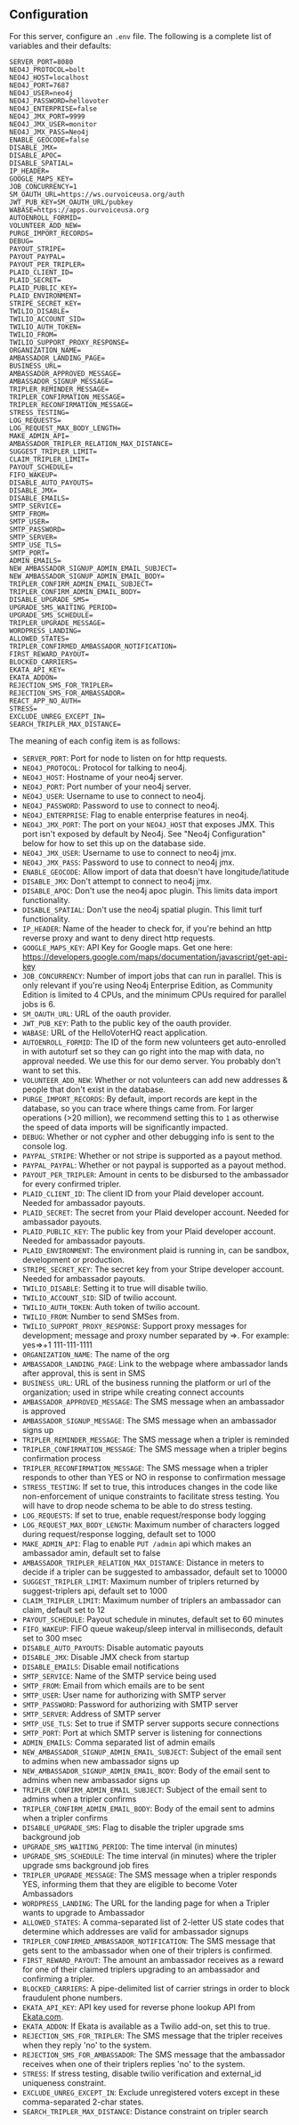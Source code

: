 
## Configuration

For this server, configure an `.env` file. The following is a complete list of variables and their defaults:

    SERVER_PORT=8080
    NEO4J_PROTOCOL=bolt
    NEO4J_HOST=localhost
    NEO4J_PORT=7687
    NEO4J_USER=neo4j
    NEO4J_PASSWORD=hellovoter
    NEO4J_ENTERPRISE=false
    NEO4J_JMX_PORT=9999
    NEO4J_JMX_USER=monitor
    NEO4J_JMX_PASS=Neo4j
    ENABLE_GEOCODE=false
    DISABLE_JMX=
    DISABLE_APOC=
    DISABLE_SPATIAL=
    IP_HEADER=
    GOOGLE_MAPS_KEY=
    JOB_CONCURRENCY=1
    SM_OAUTH_URL=https://ws.ourvoiceusa.org/auth
    JWT_PUB_KEY=SM_OAUTH_URL/pubkey
    WABASE=https://apps.ourvoiceusa.org
    AUTOENROLL_FORMID=
    VOLUNTEER_ADD_NEW=
    PURGE_IMPORT_RECORDS=
    DEBUG=
    PAYOUT_STRIPE=
    PAYOUT_PAYPAL=
    PAYOUT_PER_TRIPLER=
    PLAID_CLIENT_ID=
    PLAID_SECRET=
    PLAID_PUBLIC_KEY=
    PLAID_ENVIRONMENT=
    STRIPE_SECRET_KEY=
    TWILIO_DISABLE=
    TWILIO_ACCOUNT_SID=
    TWILIO_AUTH_TOKEN=
    TWILIO_FROM=
    TWILIO_SUPPORT_PROXY_RESPONSE=
    ORGANIZATION_NAME=
    AMBASSADOR_LANDING_PAGE=
    BUSINESS_URL=
    AMBASSADOR_APPROVED_MESSAGE=
    AMBASSADOR_SIGNUP_MESSAGE=
    TRIPLER_REMINDER_MESSAGE=
    TRIPLER_CONFIRMATION_MESSAGE=
    TRIPLER_RECONFIRMATION_MESSAGE=
    STRESS_TESTING=
    LOG_REQUESTS=
    LOG_REQUEST_MAX_BODY_LENGTH=
    MAKE_ADMIN_API=
    AMBASSADOR_TRIPLER_RELATION_MAX_DISTANCE=
    SUGGEST_TRIPLER_LIMIT=
    CLAIM_TRIPLER_LIMIT=
    PAYOUT_SCHEDULE=
    FIFO_WAKEUP=
    DISABLE_AUTO_PAYOUTS=
    DISABLE_JMX=
    DISABLE_EMAILS=
    SMTP_SERVICE=
    SMTP_FROM=
    SMTP_USER=
    SMTP_PASSWORD=
    SMTP_SERVER=
    SMTP_USE_TLS=
    SMTP_PORT=
    ADMIN_EMAILS=
    NEW_AMBASSADOR_SIGNUP_ADMIN_EMAIL_SUBJECT=
    NEW_AMBASSADOR_SIGNUP_ADMIN_EMAIL_BODY=
    TRIPLER_CONFIRM_ADMIN_EMAIL_SUBJECT=
    TRIPLER_CONFIRM_ADMIN_EMAIL_BODY=
    DISABLE_UPGRADE_SMS=
    UPGRADE_SMS_WAITING_PERIOD=
    UPGRADE_SMS_SCHEDULE=
    TRIPLER_UPGRADE_MESSAGE=
    WORDPRESS_LANDING=
    ALLOWED_STATES=
    TRIPLER_CONFIRMED_AMBASSADOR_NOTIFICATION=
    FIRST_REWARD_PAYOUT=
    BLOCKED_CARRIERS=
    EKATA_API_KEY=
    EKATA_ADDON=
    REJECTION_SMS_FOR_TRIPLER=
    REJECTION_SMS_FOR_AMBASSADOR=
    REACT_APP_NO_AUTH=
    STRESS=
    EXCLUDE_UNREG_EXCEPT_IN=
    SEARCH_TRIPLER_MAX_DISTANCE=

The meaning of each config item is as follows:

* `SERVER_PORT`: Port for node to listen on for http requests.
* `NEO4J_PROTOCOL`: Protocol for talking to neo4j.
* `NEO4J_HOST`: Hostname of your neo4j server.
* `NEO4J_PORT`: Port number of your neo4j server.
* `NEO4J_USER`: Username to use to connect to neo4j.
* `NEO4J_PASSWORD`: Password to use to connect to neo4j.
* `NEO4J_ENTERPRISE`: Flag to enable enterprise features in neo4j.
* `NEO4J_JMX_PORT`: The port on your `NEO4J_HOST` that exposes JMX. This port isn't exposed by default by Neo4j. See "Neo4j Configuration" below for how to set this up on the database side.
* `NEO4J_JMX_USER`: Username to use to connect to neo4j jmx.
* `NEO4J_JMX_PASS`: Password to use to connect to neo4j jmx.
* `ENABLE_GEOCODE`: Allow import of data that doesn't have longitude/latitude
* `DISABLE_JMX`: Don't attempt to connect to neo4j jmx.
* `DISABLE_APOC`: Don't use the neo4j apoc plugin. This limits data import functionality.
* `DISABLE_SPATIAL`: Don't use the neo4j spatial plugin. This limit turf functionality.
* `IP_HEADER`: Name of the header to check for, if you're behind an http reverse proxy and want to deny direct http requests.
* `GOOGLE_MAPS_KEY`: API Key for Google maps. Get one here: https://developers.google.com/maps/documentation/javascript/get-api-key
* `JOB_CONCURRENCY`: Number of import jobs that can run in parallel. This is only relevant if you're using Neo4j Enterprise Edition, as Community Edition is limited to 4 CPUs, and the minimum CPUs required for parallel jobs is 6.
* `SM_OAUTH_URL`: URL of the oauth provider.
* `JWT_PUB_KEY`: Path to the public key of the oauth provider.
* `WABASE`: URL of the HelloVoterHQ react application.
* `AUTOENROLL_FORMID`: The ID of the form new volunteers get auto-enrolled in with autoturf set so they can go right into the map with data, no approval needed. We use this for our demo server. You probably don't want to set this.
* `VOLUNTEER_ADD_NEW`: Whether or not volunteers can add new addresses & people that don't exist in the database.
* `PURGE_IMPORT_RECORDS`: By default, import records are kept in the database, so you can trace where things came from. For larger operations (>20 million), we recommend setting this to `1` as otherwise the speed of data imports will be significantly impacted.
* `DEBUG`: Whether or not cypher and other debugging info is sent to the console log.
* `PAYPAL_STRIPE`: Whether or not stripe is supported as a payout method.
* `PAYPAL_PAYPAL`: Whether or not paypal is supported as a payout method.
* `PAYOUT_PER_TRIPLER`: Amount in cents to be disbursed to the ambassador for every confirmed tripler.
* `PLAID_CLIENT_ID`: The client ID from your Plaid developer account. Needed for ambassador payouts.
* `PLAID_SECRET`: The secret from your Plaid developer account. Needed for ambassador payouts.
* `PLAID_PUBLIC_KEY`: The public key from your Plaid developer account. Needed for ambassador payouts.
* `PLAID_ENVIRONMENT`: The environment plaid is running in, can be sandbox, development or production.
* `STRIPE_SECRET_KEY`: The secret key from your Stripe developer account. Needed for ambassador payouts.
* `TWILIO_DISABLE`: Setting it to true will disable twilio.
* `TWILIO_ACCOUNT_SID`: SID of twilio account.
* `TWILIO_AUTH_TOKEN`: Auth token of twilio account.
* `TWILIO_FROM`: Number to send SMSes from.
* `TWILIO_SUPPORT_PROXY_RESPONSE`: Support proxy messages for development; message and proxy number separated by =>. For example: yes=>+1 111-111-1111
* `ORGANIZATION_NAME`: The name of the org
* `AMBASSADOR_LANDING_PAGE`: Link to the webpage where ambassador lands after approval, this is sent in SMS
* `BUSINESS_URL`: URL of the business running the platform or url of the organization; used in stripe while creating connect accounts
* `AMBASSADOR_APPROVED_MESSAGE`: The SMS message when an ambassador is approved
* `AMBASSADOR_SIGNUP_MESSAGE`: The SMS message when an ambassador signs up
* `TRIPLER_REMINDER_MESSAGE`: The SMS message when a tripler is reminded
* `TRIPLER_CONFIRMATION_MESSAGE`: The SMS message when a tripler begins confirmation process
* `TRIPLER_RECONFIRMATION_MESSAGE`: The SMS message when a tripler responds to other than YES or NO in response to confirmation message
* `STRESS_TESTING`: If set to true, this introduces changes in the code like non-enforcement of unique constraints to facilitate stress testing. You will have to drop neode schema to be able to do stress testing.
* `LOG_REQUESTS`: If set to true, enable request/response body logging
* `LOG_REQUEST_MAX_BODY_LENGTH`: Maximum number of characters logged during request/response logging, default set to 1000
* `MAKE_ADMIN_API`: Flag to enable `PUT /admin` api which makes an ambassador amin, default set to false
* `AMBASSADOR_TRIPLER_RELATION_MAX_DISTANCE`: Distance in meters to decide if a tripler can be suggested to ambassador, default set to 10000
* `SUGGEST_TRIPLER_LIMIT`: Maximum number of triplers returned by suggest-triplers api, default set to 1000
* `CLAIM_TRIPLER_LIMIT`: Maximum number of triplers an ambassador can claim, default set to 12
* `PAYOUT_SCHEDULE`: Payout schedule in minutes, default set to 60 minutes
* `FIFO_WAKEUP`: FIFO queue wakeup/sleep interval in milliseconds, default set to 300 msec
* `DISABLE_AUTO_PAYOUTS`: Disable automatic payouts
* `DISABLE_JMX`: Disable JMX check from startup
* `DISABLE_EMAILS`: Disable email notifications
* `SMTP_SERVICE`: Name of the SMTP service being used
* `SMTP_FROM`: Email from which emails are to be sent
* `SMTP_USER`: User name for authorizing with SMTP server
* `SMTP_PASSWORD`: Password for authorizing with SMTP server
* `SMTP_SERVER`: Address of SMTP server
* `SMTP_USE_TLS`: Set to true if SMTP server supports secure connections
* `SMTP_PORT`: Port at which SMTP server is listening for connections
* `ADMIN_EMAILS`: Comma separated list of admin emails
* `NEW_AMBASSADOR_SIGNUP_ADMIN_EMAIL_SUBJECT`: Subject of the email sent to admins when new ambassador signs up
* `NEW_AMBASSADOR_SIGNUP_ADMIN_EMAIL_BODY`: Body of the email sent to admins when new ambassador signs up
* `TRIPLER_CONFIRM_ADMIN_EMAIL_SUBJECT`: Subject of the email sent to admins when a tripler confirms
* `TRIPLER_CONFIRM_ADMIN_EMAIL_BODY`: Body of the email sent to admins when a tripler confirms
* `DISABLE_UPGRADE_SMS`: Flag to disable the tripler upgrade sms background job
* `UPGRADE_SMS_WAITING_PERIOD`: The time interval (in minutes)
* `UPGRADE_SMS_SCHEDULE`: The time interval (in minutes) where the tripler upgrade sms background job fires
* `TRIPLER_UPGRADE_MESSAGE`: The SMS message when a tripler responds YES, informing them that they are eligible to become Voter Ambassadors
* `WORDPRESS_LANDING`: The URL for the landing page for when a Tripler wants to upgrade to Ambassador
* `ALLOWED_STATES`: A comma-separated list of 2-letter US state codes that determine which addresses are valid for ambassador signups
* `TRIPLER_CONFIRMED_AMBASSADOR_NOTIFICATION`: The SMS message that gets sent to the ambassador when one of their triplers is confirmed.
* `FIRST_REWARD_PAYOUT`: The amount an ambassador receives as a reward for one of their claimed triplers upgrading to an ambassador and confirming a tripler.
* `BLOCKED_CARRIERS`: A pipe-delimited list of carrier strings in order to block fraudulent phone numbers.
* `EKATA_API_KEY`: API key used for reverse phone lookup API from [Ekata.com](https://ekata.com/developer/documentation/api-overview/#tag/Reverse-Phone-API).
* `EKATA_ADDON`: If Ekata is available as a Twilio add-on, set this to true.
* `REJECTION_SMS_FOR_TRIPLER`: The SMS message that the tripler receives when they reply 'no' to the system.
* `REJECTION_SMS_FOR_AMBASSADOR`: The SMS message that the ambassador receives when one of their triplers replies 'no' to the system.
* `STRESS`: If stress testing, disable twilio verification and external_id uniqueness constraint.
* `EXCLUDE_UNREG_EXCEPT_IN`: Exclude unregistered voters except in these comma-separated 2-char states.
* `SEARCH_TRIPLER_MAX_DISTANCE`: Distance constraint on tripler search

